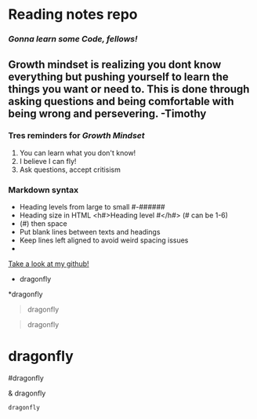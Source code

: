 # **Reading notes repo**

### *Gonna learn some Code, fellows!*

## Growth mindset is realizing you dont know everything but pushing yourself to learn the things you want or need to. This is done through asking questions and being comfortable with being wrong and persevering. -Timothy


### Tres reminders for *Growth Mindset*

1. You can learn what you don't know!
2. I believe I can fly!
3. Ask questions, accept critisism



### Markdown syntax
- Heading levels from large to small #-######
- Heading size in HTML <h#>Heading level #</h#> (# can be 1-6)
- (#) then space
- Put blank lines between texts and headings
- Keep lines left aligned to avoid weird spacing issues
- 


[Take a look at my github!](https://github.com/Timothy-Adams)


* dragonfly

*dragonfly

> dragonfly

>dragonfly

# dragonfly

#dragonfly

& dragonfly

`dragonfly`
